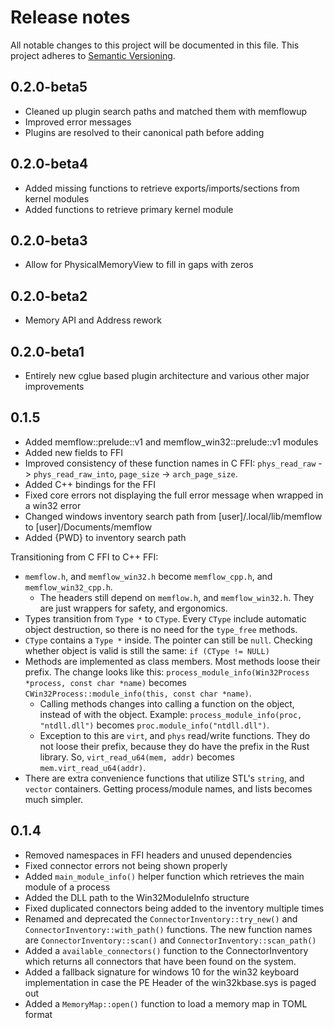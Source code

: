 # Release notes
All notable changes to this project will be documented in this file.
This project adheres to [Semantic Versioning](http://semver.org/).

## 0.2.0-beta5
- Cleaned up plugin search paths and matched them with memflowup
- Improved error messages
- Plugins are resolved to their canonical path before adding

## 0.2.0-beta4
- Added missing functions to retrieve exports/imports/sections from kernel modules
- Added functions to retrieve primary kernel module

## 0.2.0-beta3
- Allow for PhysicalMemoryView to fill in gaps with zeros
## 0.2.0-beta2
- Memory API and Address rework

## 0.2.0-beta1
- Entirely new cglue based plugin architecture and various other major improvements

## 0.1.5
- Added memflow::prelude::v1 and memflow_win32::prelude::v1 modules
- Added new fields to FFI
- Improved consistency of these function names in C FFI: `phys_read_raw` -> `phys_read_raw_into`, `page_size` -> `arch_page_size`.
- Added C++ bindings for the FFI
- Fixed core errors not displaying the full error message when wrapped in a win32 error
- Changed windows inventory search path from [user]/.local/lib/memflow to [user]/Documents/memflow
- Added {PWD} to inventory search path

Transitioning from C FFI to C++ FFI:
- `memflow.h`, and `memflow_win32.h` become `memflow_cpp.h`, and `memflow_win32_cpp.h`.
  - The headers still depend on `memflow.h`, and `memflow_win32.h`. They are just wrappers for safety, and ergonomics.
- Types transition from `Type *` to `CType`. Every `CType` include automatic object destruction, so there is no need for the `type_free` methods.
- `CType` contains a `Type *` inside. The pointer can still be `null`. Checking whether object is valid is still the same: `if (CType != NULL)`
- Methods are implemented as class members. Most methods loose their prefix. The change looks like this: `process_module_info(Win32Process *process, const char *name)` becomes `CWin32Process::module_info(this, const char *name)`.
  - Calling methods changes into calling a function on the object, instead of with the object. Example: `process_module_info(proc, "ntdll.dll")` becomes `proc.module_info("ntdll.dll")`.
  - Exception to this are `virt`, and `phys` read/write functions. They do not loose their prefix, because they do have the prefix in the Rust library. So, `virt_read_u64(mem, addr)` becomes `mem.virt_read_u64(addr)`.
- There are extra convenience functions that utilize STL's `string`, and `vector` containers. Getting process/module names, and lists becomes much simpler.

## 0.1.4
- Removed namespaces in FFI headers and unused dependencies
- Fixed connector errors not being shown properly
- Added `main_module_info()` helper function which retrieves the main module of a process
- Added the DLL path to the Win32ModuleInfo structure
- Fixed duplicated connectors being added to the inventory multiple times
- Renamed and deprecated the `ConnectorInventory::try_new()` and `ConnectorInventory::with_path()` functions. The new function names are `ConnectorInventory::scan()` and `ConnectorInventory::scan_path()`
- Added a `available_connectors()` function to the ConnectorInventory which returns all connectors that have been found on the system.
- Added a fallback signature for windows 10 for the win32 keyboard implementation in case the PE Header of the win32kbase.sys is paged out
- Added a `MemoryMap::open()` function to load a memory map in TOML format
